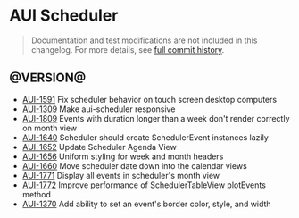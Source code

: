 # AUI Scheduler

> Documentation and test modifications are not included in this changelog. For more details, see [full commit history](https://github.com/liferay/alloy-ui/commits/master/src/aui-scheduler).

## @VERSION@

* [AUI-1591](https://issues.liferay.com/browse/AUI-1591) Fix scheduler behavior on touch screen desktop computers
* [AUI-1309](https://issues.liferay.com/browse/AUI-1309) Make aui-scheduler responsive
* [AUI-1809](https://issues.liferay.com/browse/AUI-1809) Events with duration longer than a week don't render correctly on month view
* [AUI-1640](https://issues.liferay.com/browse/AUI-1640) Scheduler should create SchedulerEvent instances lazily
* [AUI-1652](https://issues.liferay.com/browse/AUI-1652) Update Scheduler Agenda View
* [AUI-1656](https://issues.liferay.com/browse/AUI-1656) Uniform styling for week and month headers
* [AUI-1660](https://issues.liferay.com/browse/AUI-1660) Move scheduler date down into the calendar views
* [AUI-1771](https://issues.liferay.com/browse/AUI-1771) Display all events in scheduler's month view
* [AUI-1772](https://issues.liferay.com/browse/AUI-1772) Improve performance of SchedulerTableView plotEvents method
* [AUI-1370](https://issues.liferay.com/browse/AUI-1370) Add ability to set an event's border color, style, and width